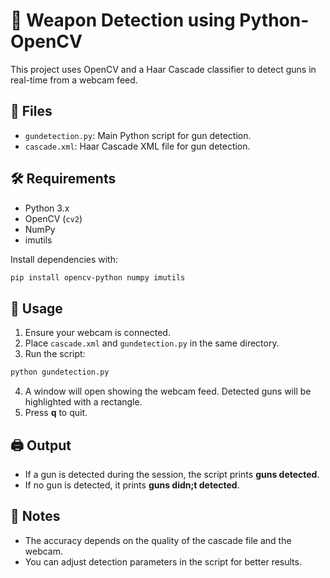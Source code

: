 # 🔫 Weapon Detection using Python-OpenCV

This project uses OpenCV and a Haar Cascade classifier to detect guns in real-time from a webcam feed.

## 📁 Files

- `gundetection.py`: Main Python script for gun detection.
- `cascade.xml`: Haar Cascade XML file for gun detection.

## 🛠️ Requirements

- Python 3.x
- OpenCV (`cv2`)
- NumPy
- imutils

Install dependencies with:

```sh
pip install opencv-python numpy imutils
```

## 🚀 Usage

1. Ensure your webcam is connected.
2. Place `cascade.xml` and `gundetection.py` in the same directory.
3. Run the script:

```sh
python gundetection.py
```

4. A window will open showing the webcam feed. Detected guns will be highlighted with a rectangle.
5. Press **q** to quit.

## 🖨️ Output

- If a gun is detected during the session, the script prints **guns detected**.
- If no gun is detected, it prints **guns didn;t detected**.

## 📝 Notes

- The accuracy depends on the quality of the cascade file and the webcam.
- You can adjust detection parameters in the script for better results.
